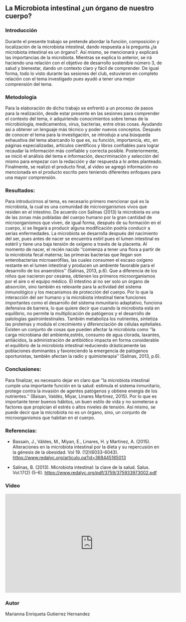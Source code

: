 ## La Microbiota intestinal ¿un órgano de nuestro cuerpo? 

### Introducción 
Durante el presente trabajo se pretende abordar la función, composición y localización de la microbiota intestinal, dando respuesta a la pregunta ¿la microbiota intestinal es un órgano?. Así mismo, se mencionará y explicará las importancias de la microbiota. Mientras se explica lo anterior, se irá haciendo una relación con el objetivo de desarrollo sostenible número 3, de salud y bienestar, dando un contexto claro y fácil de comprender. De igual forma, todo lo visto durante las sesiones del club, estuvieron en completo relación con el tema investigado pues ayudó a tener una mejor comprensión del tema. 

### Metodología
Para la elaboración de dicho trabajo se enfrentó a un proceso de pasos para la realización, desde estar presente en las sesiones para comprender el contexto del tema, ir adquiriendo conocimientos sobre temas de la microbiología, medicamentos, virus, bacterias, entre otras cosas. Ayudando así a obtener un lenguaje más técnico y poder nuevos conceptos. 
Después de conocer el tema para la investigación, se introdujo a una búsqueda exhaustiva del tema abarcando lo que es, su función, importancia, etc, en páginas especializadas, artículos científicos y libros confiables para lograr recaudar la información más confiable y correcta posible. 
	Posteriormente, se inició el análisis del tema e información, descriminación y selección del mismo para empezar con la redacción y dar respuesta a lo antes planteado. Finalmente, se realizó el producto final, al video se agregó información no mencionada en el producto escrito pero teniendo diferentes enfoques para una mayor comprensión. 

### Resultados:

Para introducirnos al tema, es necesario primero mencionar qué es la microbiota, la cual es una comunidad de microorganismos vivos que residen en el intestino. De acuerdo con Salinas (2013) la microbiota es una de las zonas más pobladas del cuerpo humano por la gran cantidad de microorganismos que viven, de igual forma, después de su formación en el cuerpo, si se llegará a producir alguna modificación podría conducir a serias enfermedades. 
	La microbiota se desarrolla después del nacimiento del ser, pues antes de nacer se encuentra estirl pues el lumen intestinal es estéril y tiene una baja tensión de oxígeno a través de la placenta. Al momento de nacer, el recién nacido ‘’comienza a tener una flora a partir de la microbiota fecal materna; las primeras bacterias que llegan son enterobacterias microaerófilas, las cuales consumen el escaso oxígeno restante en el lumen intestinal y producen un ambiente favorable para el desarrollo de los anaerobios’’ (Salinas, 2013, p.6).  Que a diferencia de los niños que nacieron por cesárea, obtienen los primeros microorganismos por el aire o el equipo médico. 
El intestino al no ser solo un órgano de absorción, sino también es relevante para la actividad del sistema inmunológico y los mecanismos de protección del cuerpo. Por lo que la interacción del ser humano y la microbiota  intestinal tiene funciones importantes como el desarrollo del sistema inmunitario adaptativo, funciona defensiva de barrera, lo que quiere decir que cuando la microbiota está en equilibrio, no permite la multiplicación de patógenos y el desarrollo de patologías gastrointestinales. También metaboliza los nutrientes, sintetiza las proteínas y modula el crecimiento y diferenciación de células epiteliales. 
Existen un conjunto de cosas que pueden afectar la microbiota como ‘’la carga microbiana del ambiente,estrés, consumo de agua clorada, laxantes, antiácidos, la administración de antibiótico impacta en forma considerable el equilibrio de la microbiota intestinal reduciendo drásticamente las poblaciones dominantes y favoreciendo la emergencia de patógenos oportunistas, también afectan la radio y quimioterapia’’ (Salinas, 2013, p.6). 

### Conclusiones: 
Para finalizar, es necesario dejar en claro que ‘’la microbiota intestinal cumple una importante función en la salud: estimula el sistema inmunitario, protege contra la invasión de agentes patógenos y obtiene energía de los nutrientes.’’ (Baisan, Valdés, Miyar, Linares Martinez, 2015). Por lo que es importante tener buenos hábitos, un buen estilo de vida y no someterse a factores que propician el estrés o altos niveles de tensión. Así mismo, se puede decir que la microbiota no es un órgano, sino, un conjunto de microorganismos que habitan en el cuerpo. 

### Referencias: 

* Bassain, J., Váldes, M., Miyan, E., Linares, H. y Martinez, A. (2015). Alteraciones en la microbiota intestinal por la dieta y su repercusión en la génesis de la obesidad. Vol 19. (12)(6033-6043). https://www.redalyc.org/articulo.oa?id=368445185013 

* Salinas, B. (2013). Microbiota intestinal: la clave de la salud. Salus. Vol.17(2) (5-6). https://www.redalyc.org/pdf/3759/375933973002.pdf


### Video

<iframe width="560" height="315" src="https://www.youtube.com/embed/0ncckFP09t4" title="YouTube video player" frameborder="0" allow="accelerometer; autoplay; clipboard-write; encrypted-media; gyroscope; picture-in-picture" allowfullscreen></iframe>

### Autor
Marianna Enriqueta Gutierrez Hernandez
